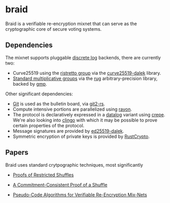 # braid

Braid is a verifiable re-encryption mixnet that can serve as the cryptographic core of secure voting systems. 

## Dependencies

The mixnet supports pluggable [discrete log](https://en.wikipedia.org/wiki/Decisional_Diffie%E2%80%93Hellman_assumption) backends, there are currently two:

* Curve25519 using the [ristretto group](https://ristretto.group/) via the [curve25519-dalek](https://github.com/dalek-cryptography/curve25519-dalek) library.
* [Standard multiplicative groups](https://en.wikipedia.org/wiki/Schnorr_group) via the [rug](https://crates.io/crates/rug) arbitrary-precision library, backed by [gmp](https://gmplib.org/).

Other significant dependencies:

* [Git](https://en.wikipedia.org/wiki/Git) is used as the bulletin board, via [git2-rs](https://github.com/rust-lang/git2-rs).
* Compute intensive portions are parallelized using [rayon](https://github.com/rayon-rs/rayon).
* The protocol is declaratively expressed in a [datalog](https://en.wikipedia.org/wiki/Datalog) variant using [crepe](https://github.com/ekzhang/crepe). We're also looking into [clingo](https://github.com/potassco/clingo-rs) with which it may be possible to prove certain properties of the protocol.
* Message signatures are provided by [ed25519-dalek](https://github.com/dalek-cryptography/ed25519-dalek).
* Symmetric encryption of private keys is provided by [RustCrypto](https://github.com/RustCrypto/block-ciphers).

## Papers

Braid uses standard crytpographic techniques, most significantly

* [Proofs of Restricted Shuffles](http://www.csc.kth.se/~terelius/TeWi10Full.pdf)

* [A Commitment-Consistent Proof of a Shuffle](https://eprint.iacr.org/2011/168.pdf)

* [Pseudo-Code Algorithms for Verifiable Re-Encryption Mix-Nets](https://www.ifca.ai/fc17/voting/papers/voting17_HLKD17.pdf)